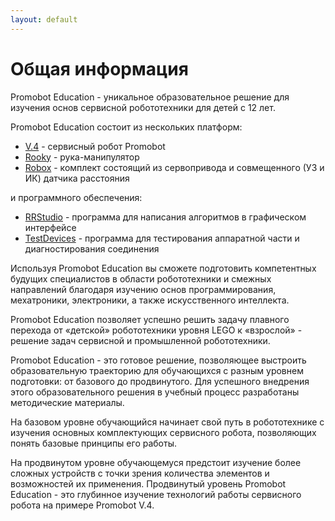 ```yaml
---
layout: default
---
```


# Общая информация

Promobot Education - уникальное образовательное решение для изучения основ сервисной робототехники для детей с 12 лет.

Promobot Education состоит из нескольких платформ:
* [V.4](/V4) - cервисный робот Promobot
* [Rooky](/Rooky) - рука-манипулятор
* [Robox](/Robox) - комплект состоящий из сервопривода и совмещенного (УЗ и ИК) датчика расстояния

и программного обеспечения:
* [RRStudio](/RRStudio) - программа для написания алгоритмов в графическом интерфейсе
* [TestDevices](/TestDevices) - программа для тестирования аппаратной части и диагностирования соединения 

Используя Promobot Education вы сможете подготовить компетентных будущих специалистов в области робототехники и смежных направлений благодаря изучению основ программирования, мехатроники, электроники, а также искусственного интеллекта.

Promobot Education позволяет успешно решить задачу плавного перехода от «детской» робототехники уровня LEGO к «взрослой» - решение задач сервисной и промышленной робототехники.

Promobot Education - это готовое решение, позволяющее выстроить образовательную траекторию для обучающихся с разным уровнем подготовки: от базового до продвинутого. Для успешного внедрения этого образовательного решения в учебный процесс разработаны методические материалы.
  
На базовом уровне обучающийся начинает свой путь в робототехнике с изучения основных комплектующих сервисного робота, позволяющих понять базовые принципы его работы.

На продвинутом уровне обучающемуся предстоит изучение более сложных устройств с точки зрения количества элементов и возможностей их применения. Продвинутый уровень Promobot Education - это глубинное изучение технологий работы сервисного робота на примере Promobot V.4.
